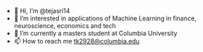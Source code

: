 - 👋 Hi, I’m @tejasri14
- 👀 I’m interested in applications of Machine Learning in finance, neuroscience, economics and tech
- 🌱 I’m currently a masters student at Columbia University
- 📫 How to reach me tk2928@columbia.edu

<!---
tejasri14/tejasri14 is a ✨ special ✨ repository because its `README.md` (this file) appears on your GitHub profile.
You can click the Preview link to take a look at your changes.
--->

